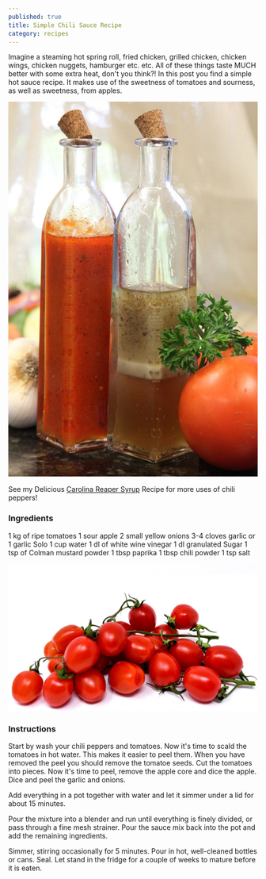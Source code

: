 ```yaml
---
published: true
title: Simple Chili Sauce Recipe
category: recipes
---
```

Imagine a steaming hot spring roll, fried chicken, grilled chicken, chicken wings, chicken nuggets, hamburger etc. etc. All of these things taste MUCH better with some extra heat, don't you think?! In this post you find a simple hot sauce recipe. It makes use of the sweetness of tomatoes and sourness, as well as sweetness, from apples. 

![Chili Sauce](../images/chili-pepper-sauce-bottled-recipe.jpg "Bottled Chili Sauce and Vineager")

See my Delicious [Carolina Reaper Syrup](https://capsicumboy.github.io/Delicious-Carolina-Reaper-Chili-Syrup/) Recipe for more uses of chili peppers!

### Ingredients
1 kg of ripe tomatoes
1 sour apple
2 small yellow onions
3-4 cloves garlic or 1 garlic Solo
1 cup water
1 dl of white wine vinegar
1 dl granulated Sugar
1 tsp of Colman mustard powder
1 tbsp paprika
1 tbsp chili powder
1 tsp salt 

![Tomatoes](../images/chili-tomato-sauce-recipe.jpg "Tomatoes for Chili Sauce")

### Instructions
Start by wash your chili peppers and tomatoes. 
Now it's time to scald the tomatoes in hot water. This makes it easier to peel them. When you have removed the peel you should remove the tomatoe seeds. 
Cut the tomatoes into pieces. Now it's time to peel, remove the apple core and dice the apple. Dice and peel the garlic and onions. 

Add everything in a pot together with water and let it simmer under a lid for about 15 minutes. 

Pour the mixture into a blender and run until everything is finely divided, or pass through a fine mesh strainer. Pour the sauce mix back into the pot and add the remaining ingredients. 

Simmer, stirring occasionally for 5 minutes. Pour in hot, well-cleaned bottles or cans. Seal. Let stand in the fridge for a couple of weeks to mature before it is eaten.
